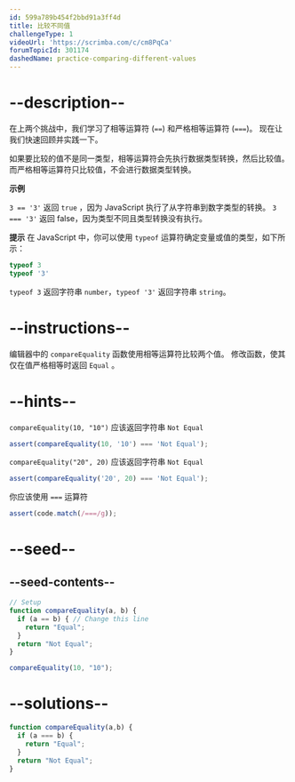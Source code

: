 ```yaml
---
id: 599a789b454f2bbd91a3ff4d
title: 比较不同值
challengeType: 1
videoUrl: 'https://scrimba.com/c/cm8PqCa'
forumTopicId: 301174
dashedName: practice-comparing-different-values
---
```


# --description--

在上两个挑战中，我们学习了相等运算符 (`==`) 和严格相等运算符 (`===`)。 现在让我们快速回顾并实践一下。

如果要比较的值不是同一类型，相等运算符会先执行数据类型转换，然后比较值。 而严格相等运算符只比较值，不会进行数据类型转换。

**示例**

`3 == '3'` 返回 `true` ，因为 JavaScript 执行了从字符串到数字类型的转换。 `3 === '3'` 返回 false，因为类型不同且类型转换没有执行。

**提示** 在 JavaScript 中，你可以使用 `typeof` 运算符确定变量或值的类型，如下所示：

```js
typeof 3
typeof '3'
```

`typeof 3` 返回字符串 `number`，`typeof '3'` 返回字符串 `string`。

# --instructions--

编辑器中的 `compareEquality` 函数使用相等运算符比较两个值。 修改函数，使其仅在值严格相等时返回 `Equal` 。

# --hints--

`compareEquality(10, "10")` 应该返回字符串 `Not Equal`

```js
assert(compareEquality(10, '10') === 'Not Equal');
```

`compareEquality("20", 20)` 应该返回字符串 `Not Equal`

```js
assert(compareEquality('20', 20) === 'Not Equal');
```

你应该使用 `===` 运算符

```js
assert(code.match(/===/g));
```

# --seed--

## --seed-contents--

```js
// Setup
function compareEquality(a, b) {
  if (a == b) { // Change this line
    return "Equal";
  }
  return "Not Equal";
}

compareEquality(10, "10");
```

# --solutions--

```js
function compareEquality(a,b) {
  if (a === b) {
    return "Equal";
  }
  return "Not Equal";
}
```
